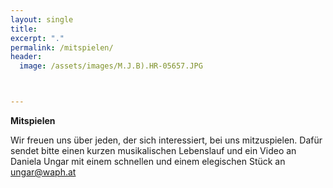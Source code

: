 ```yaml
---
layout: single
title:
excerpt: "."
permalink: /mitspielen/
header:
  image: /assets/images/M.J.B).HR-05657.JPG



---
```



**Mitspielen**

Wir freuen uns über jeden, der sich interessiert, bei uns mitzuspielen.
Dafür sendet bitte einen kurzen musikalischen Lebenslauf und ein Video an Daniela Ungar mit einem schnellen und einem elegischen Stück an ungar@waph.at